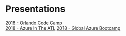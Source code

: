 # Presentations
<a href="https://github.com/imseandavis/Presentations/tree/master/2018/OrlandoCodeCamp">2018 - Orlando Code Camp</a>
<br>
<a href="https://github.com/imseandavis/Presentations/tree/master/2018/AzureInTheATL">2018 - Azure In The ATL</a>
<a href="https://github.com/imseandavis/Presentations/tree/master/2018/GlobalAzureBootcamp">2018 - Global Azure Bootcamp</a>
